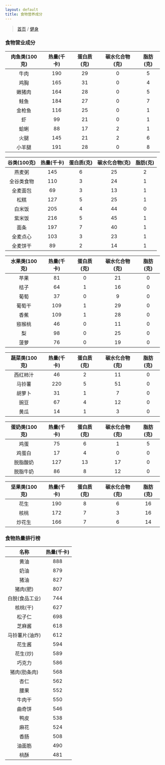 ```yaml
---
layout: default
title: 食物营养成分
---
```


> [首页](/index.html) / [健身](/sports-and-fitness/fitness-index.html)

### 食物营业成分

| 肉鱼类(100克) | 热量(千卡) | 蛋白质(克) | 碳水化合物(克) | 脂肪(克) |
| :---: | :---: | :---: |  :---: | :---: |
| 牛肉 | 190 | 29 | 0 | 5 |
| 鸡胸 | 165 | 31 | 0 | 4 |
| 嫩猪肉 | 164 | 28 | 0 | 5 |
| 鲑鱼 | 184 | 27 | 0 | 7 |
| 金枪鱼 | 116 | 25 | 0 | 1 |
| 虾 | 99 | 21 | 0 | 1 |
| 蛤蜊 | 88 | 17 | 2 | 1 |
| 火腿 | 145 | 21 | 2 | 6 |
| 小羊腿 | 191 | 28 | 0 | 8 |

| 谷类(100克) | 热量(千卡) | 蛋白质(克) | 碳水化合物(克) | 脂肪(克) |
| :---: | :---: | :---: |  :---: | :---: |
| 燕麦粥 | 145 | 6 | 25 | 2 |
| 全谷类食物 | 110 | 3 | 24 | 1 |
| 全麦面包 | 69 | 3 | 13 | 1 |
| 松糕 | 127 | 5 | 25 | 1 |
| 白米饭 | 205 | 4 | 44 | 0 |
| 紫米饭 | 216 | 5 | 45 | 1 |
| 面条 | 197 | 7 | 40 | 1 |
| 全麦点心 | 103 | 3 | 23 | 1 |
| 全麦饼干 | 89 | 2 | 14 | 1 |

| 水果类(100克) | 热量(千卡) | 蛋白质(克) | 碳水化合物(克) | 脂肪(克) |
| :---: | :---: | :---: |  :---: | :---: |
| 苹果 | 81 | 0 | 21 | 0 |
| 桔子 | 64 | 1 | 16 | 0 |
| 葡萄 | 37 | 0 | 9 | 0 |
| 葡萄干 | 109 | 1 | 29 | 0 |
| 香蕉 | 109 | 1 | 28 | 0 |
| 猕猴桃 | 46 | 0 | 11 | 0 |
| 梨 | 98 | 0 | 25 | 0 |
| 菠萝 | 76 | 0 | 19 | 0 |

| 蔬菜类(100克) | 热量(千卡) | 蛋白质(克) | 碳水化合物(克) | 脂肪(克) |
| :---: | :---: | :---: |  :---: | :---: |
| 西红柿汁 | 46 | 2 | 11 | 0 |
| 马铃薯 | 220 | 5 | 51 | 0 |
| 胡萝卜 | 31 | 1 | 7 | 0 |
| 豌豆 | 67 | 4 | 12 | 0 |
| 黄瓜 | 14 | 1 | 3 | 0 |

| 蛋奶类(100克) | 热量(千卡) | 蛋白质(克) | 碳水化合物(克) | 脂肪(克) |
| :---: | :---: | :---: |  :---: | :---: |
| 鸡蛋 | 75 | 6 | 1 | 5 |
| 鸡蛋白 | 17 | 4 | 0 | 0 |
| 脱脂酸奶 | 127 | 13 | 17 | 0 |
| 脱脂牛奶 | 86 | 8 | 12 | 0 |

| 坚果类(100克) | 热量(千卡) | 蛋白质(克) | 碳水化合物(克) | 脂肪(克) |
| :---: | :---: | :---: |  :---: | :---: |
| 花生 | 190 | 8 | 6 | 16 |
| 核桃 | 172 | 7 | 3 | 16 |
| 炒花生 | 166 | 7 | 6 | 14 |

### 食物热量排行榜

| 名称 | 热量(千卡) |
| :---: | :---: | 
| 黄油 | 888 |
| 奶油 | 879 |
| 猪油 | 827 |
| 猪肉(肥) | 807 |
| 白脱(食品工业) | 744 |
| 核桃(干) | 627 |
| 松子仁 | 698 |
| 芝麻酱 | 618 |
| 马铃薯片(油炸) | 612 |
| 花生酱 | 594 |
| 花生(炒) | 589 |
| 巧克力 | 586 |
| 猪肉(肋条肉) | 568 |
| 杏仁 | 562 |
| 腰果 | 552 |
| 牛肉干 | 550 |
| 曲奇饼 | 546 |
| 鸭皮 | 538 |
| 麻花 | 524 |
| 香肠 | 508 |
| 油面筋 | 490 |
| 桃酥 | 481 |

